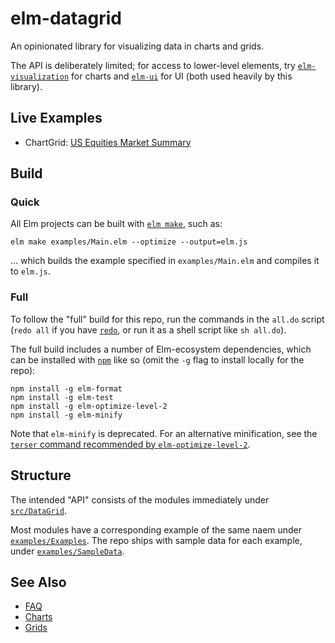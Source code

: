 
# elm-datagrid

An opinionated library for visualizing data in charts and grids.

The API is deliberately limited; for access to lower-level elements, try [`elm-visualization`](https://package.elm-lang.org/packages/gampleman/elm-visualization/latest/) for charts and [`elm-ui`](https://package.elm-lang.org/packages/mdgriffith/elm-ui/latest/) for UI (both used heavily by this library).

## Live Examples

- ChartGrid: [US Equities Market Summary](https://tarokuriyama.com/useq/)


## Build

### Quick

All Elm projects can be built with [`elm make`](https://elmprogramming.com/elm-make.html), such as:

```
elm make examples/Main.elm --optimize --output=elm.js
```

... which builds the example specified in `examples/Main.elm` and compiles it to `elm.js`.


### Full

To follow the "full" build for this repo, run the commands in the `all.do` script (`redo all` if you have [`redo`](https://redo.readthedocs.io/en/latest/), or run it as a shell script like `sh all.do`).

The full build includes a number of Elm-ecosystem dependencies, which can be installed with [`npm`](https://nodejs.org/en/) like so (omit the `-g` flag to install locally for the repo):

```
npm install -g elm-format
npm install -g elm-test
npm install -g elm-optimize-level-2
npm install -g elm-minify
```

Note that `elm-minify` is deprecated. For an alternative minification, see the [`terser` command recommended by `elm-optimize-level-2`](https://github.com/mdgriffith/elm-optimize-level-2/blob/HEAD/notes/minification.md).

## Structure

The intended "API" consists of the modules immediately under [`src/DataGrid`](https://github.com/tkuriyama/elm-datagrid/tree/master/src/DataGrid).

Most modules have a corresponding example of the same naem under [`examples/Examples`](https://github.com/tkuriyama/elm-datagrid/tree/master/examples/Examples). The repo ships with sample data for each example, under [`examples/SampleData`](https://github.com/tkuriyama/elm-datagrid/tree/master/examples/SampleData).


## See Also

- [FAQ](https://github.com/tkuriyama/elm-datagrid/blob/master/docs/faq.md)
- [Charts](https://github.com/tkuriyama/elm-datagrid/blob/master/docs/charts.md)
- [Grids](https://github.com/tkuriyama/elm-datagrid/blob/master/docs/grids.md)

